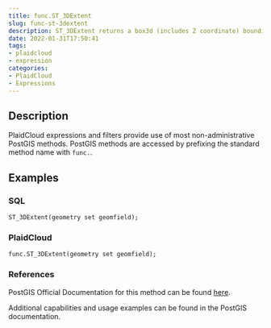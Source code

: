 ```yaml
---
title: func.ST_3DExtent
slug: func-st-3dextent
description: ST_3DExtent returns a box3d (includes Z coordinate) bounding box that encloses a set of geometries
date: 2022-01-31T17:50:41
tags:
- plaidcloud
- expression
categories:
- PlaidCloud
- Expressions
---
```



## Description


PlaidCloud expressions and filters provide use of most non-administrative PostGIS methods. PostGIS methods are accessed by prefixing the standard method name with `func.`.



## Examples


### SQL



```
ST_3DExtent(geometry set geomfield);
```


### PlaidCloud



```
func.ST_3DExtent(geometry set geomfield);
```


### References


PostGIS Official Documentation for this method can be found [here](https://postgis.net/docs/manual-3.1/ST_3DExtent.html).



Additional capabilities and usage examples can be found in the PostGIS documentation.

